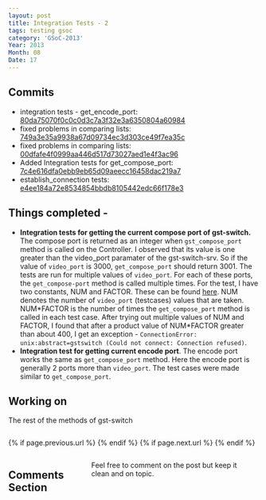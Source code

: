 ```yaml
---
layout: post
title: Integration Tests - 2
tags: testing gsoc
category: 'GSoC-2013'
Year: 2013
Month: 08
Date: 17
---
```



<h2>Commits</h2>
<p>
	<ul>
<li>integration tests - get_encode_port: <a href="https://github.com/hyades/gst-switch/commit/80da75070f0c0c0d3c7a3f32e3a6350804a60984">80da75070f0c0c0d3c7a3f32e3a6350804a60984</a></li>
<li>fixed problems in comparing lists: <a href="https://github.com/hyades/gst-switch/commit/749a3e35a9938a67d09734ec3d303ce49f7ea35c">749a3e35a9938a67d09734ec3d303ce49f7ea35c</a></li>
<li>fixed problems in comparing lists: <a href="https://github.com/hyades/gst-switch/commit/00dfafe4f0999aa446d517d73027aed1e4f3ac96">00dfafe4f0999aa446d517d73027aed1e4f3ac96</a></li>
<li>Added Integration tests for get_compose_port: <a href="https://github.com/hyades/gst-switch/commit/7c4e616dfa0ebb9eb65d09aeecc16458dac219a7">7c4e616dfa0ebb9eb65d09aeecc16458dac219a7</a></li>
<li>establish_connection tests: <a href="https://github.com/hyades/gst-switch/commit/e4ee184a72e8534854bbdb8105442edc66f178e3">e4ee184a72e8534854bbdb8105442edc66f178e3</a></li>
</ul>
</p>

<h2>Things completed - </h2>
<p>
	<ul>
		<li>
			<b>Integration tests for getting the current compose port of gst-switch.</b> The compose port is returned as an integer when <code>gst_compose_port</code> method is called on the Controller. I observed that its value is one greater than the video_port paramater of the gst-switch-srv. So if the value of <code>video_port</code> is 3000, <code>get_compose_port</code> should return 3001. The tests are run for multiple values of <code>video_port</code>. For each of these ports, the <code>get_compose-port</code> method is called multiple times. For the test, I have two constants, NUM and FACTOR. These can be found <a href="https://github.com/hyades/gst-switch/blob/python-api/python-api/tests/integrationtests/test_controller.py#L75">here</a>. NUM denotes the number of <code>video_port</code> (testcases) values that are taken. NUM*FACTOR is the number of times the <code>get_compose_port</code> method is called in each test case. After trying out multiple values of NUM and FACTOR, I found that after a product value of NUM*FACTOR greater than about 400, I get an exception - <code>ConnectionError: unix:abstract=gstswitch (Could not connect: Connection refused)</code>. 
		</li>
		<li>
			<b>Integration test for getting current encode port</b>. The encode port works the same as <code>get_compose_port</code> method. Here the encode port is generally 2 ports more than <code>video_port</code>. The test cases were made similar to <code>get_compose_port</code>.
		</li>
	</ul>
</p>
<h2>Working on</h2>
<p>The rest of the methods of gst-switch</p>

<div class="row">	
	<div class="span9 column">
			<p class="pull-right">{% if page.previous.url %} <a href="{{page.previous.url}}" title="Previous Post: {{page.previous.title}}"><i class="icon-chevron-left"></i></a> 	{% endif %}   {% if page.next.url %} 	<a href="{{page.next.url}}" title="Next Post: {{page.next.title}}"><i class="icon-chevron-right"></i></a> 	{% endif %} </p>  
	</div>

</div>

<div class="row">	
    <div class="span9 columns">    
		<h2>Comments Section</h2>
	    <p>Feel free to comment on the post but keep it clean and on topic.</p>	
		<div id="disqus_thread"></div>
		<script type="text/javascript">
			/* * * CONFIGURATION VARIABLES: EDIT BEFORE PASTING INTO YOUR WEBPAGE * * */
			var disqus_shortname = 'aayushahuja'; // required: replace example with your forum shortname
			
			
			/* * * DON'T EDIT BELOW THIS LINE * * */
			(function() {
				var dsq = document.createElement('script'); dsq.type = 'text/javascript'; dsq.async = true;
				dsq.src = 'http://' + disqus_shortname + '.disqus.com/embed.js';
				(document.getElementsByTagName('head')[0] || document.getElementsByTagName('body')[0]).appendChild(dsq);
			})();
		</script>
		<noscript>Please enable JavaScript to view the <a href="http://disqus.com/?ref_noscript">comments powered by Disqus.</a></noscript>
		<a href="http://disqus.com" class="dsq-brlink">blog comments powered by <span class="logo-disqus">Disqus</span></a>
	</div>
</div>

<!-- Twitter -->
<script>!function(d,s,id){var js,fjs=d.getElementsByTagName(s)[0];if(!d.getElementById(id)){js=d.createElement(s);js.id=id;js.src="//platform.twitter.com/widgets.js";fjs.parentNode.insertBefore(js,fjs);}}(document,"script","twitter-wjs");</script>

<!-- Google + -->
<script type="text/javascript">
  (function() {
    var po = document.createElement('script'); po.type = 'text/javascript'; po.async = true;
    po.src = 'https://apis.google.com/js/plusone.js';
    var s = document.getElementsByTagName('script')[0]; s.parentNode.insertBefore(po, s);
  })();
</script>
<!-- Written by hyades -->

